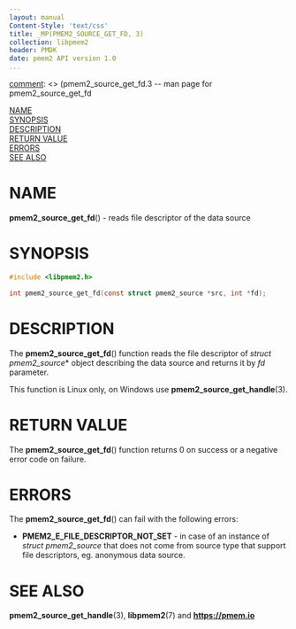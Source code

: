 ```yaml
---
layout: manual
Content-Style: 'text/css'
title: _MP(PMEM2_SOURCE_GET_FD, 3)
collection: libpmem2
header: PMDK
date: pmem2 API version 1.0
...
```


[comment]: <> (SPDX-License-Identifier: BSD-3-Clause)
[comment]: <> (Copyright 2020, Intel Corporation)

[comment]: <> (pmem2_source_get_fd.3 -- man page for pmem2_source_get_fd

[NAME](#name)<br />
[SYNOPSIS](#synopsis)<br />
[DESCRIPTION](#description)<br />
[RETURN VALUE](#return-value)<br />
[ERRORS](#errors)<br />
[SEE ALSO](#see-also)<br />

# NAME #

**pmem2_source_get_fd**() - reads file descriptor of the data source

# SYNOPSIS #

```c
#include <libpmem2.h>

int pmem2_source_get_fd(const struct pmem2_source *src, int *fd);
```

# DESCRIPTION #

The **pmem2_source_get_fd**() function reads the file descriptor of
*struct pmem2_source** object describing the data source and returns it
by *fd* parameter.

This function is Linux only, on Windows use **pmem2_source_get_handle**(3).

# RETURN VALUE #

The **pmem2_source_get_fd**() function returns 0 on success
or a negative error code on failure.

# ERRORS #

The **pmem2_source_get_fd**() can fail with the following errors:

* **PMEM2_E_FILE_DESCRIPTOR_NOT_SET** - in case of an instance of
*struct pmem2_source* that does not come from source type that
support file descriptors, eg. anonymous data source.

# SEE ALSO #

**pmem2_source_get_handle**(3), **libpmem2**(7) and **<https://pmem.io>**
